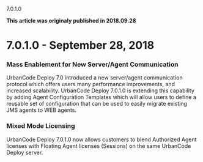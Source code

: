 





7.0.1.0

**This article was originaly published in 2018.09.28**


7.0.1.0 - September 28, 2018
============================




### Mass Enablement for New Server/Agent Communication


UrbanCode Deploy 7.0 introduced a new server/agent communication protocol which offers users many performance improvements, and increased scalability. UrbanCode Deploy 7.0.1.0 is extending this capability by adding Agent Configuration Templates which will allow users to define a reusable set of configuration that can be used to easily migrate existing JMS agents to WEB agents.
### Mixed Mode Licensing


UrbanCode Deploy 7.0.1.0 now allows customers to blend Authorized Agent licenses with Floating Agent licenses (Sessions) on the same UrbanCode Deploy server.




